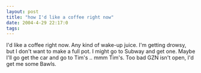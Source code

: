 ```yaml
---
layout: post
title: "how I'd like a coffee right now"
date: 2004-4-29 22:17:0
tags: 
---
```


I'd like a coffee right now. Any kind of wake-up juice. I'm getting drowsy, but I don't want to make a full pot. I might go to Subway and get one. Maybe I'll go get the car and go to Tim's .. mmm Tim's. Too bad GZN isn't open, I'd get me some Bawls.

